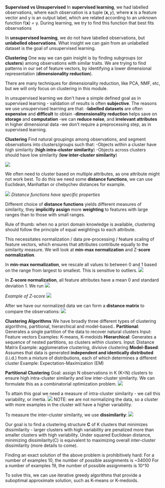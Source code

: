 **Supervised vs Unsupervised**
In **supervised learning**, we had labelled observations, where each observation is a tuple ($\textbf{x}, y$), where $\textbf{x}$ is a feature vector and y is an output label, which are related according to an unknown function f($\textbf{x}$) = y. During learning, we try to find this function that best fits observations

In **unsupervised learning**, we do not have labelled observations, but **unlabelled observations**. What insight we can gain from an unlabelled dataset is the goal of unsupervised learning. 

**Clustering**
One way we can gain insight is by finding subgroups (or **clusters**) among observations with similar traits. We are trying to find patterns in our set of feature vectors, by identifying a lower dimensional representation (**dimensionality reduction**).

There are many techniques for dimensionality reduction, like PCA, NMF, etc, but we will only focus on clustering in this module.

In unsupervised learning we don't have a simple defined goal as in supervised learning - validation of results is often **subjective**. The reasons we use unsupervised learning are that:
-**labelled datasets** are often **expensive** and **difficult** to obtain
-**dimensionality reduction** helps save on **storage** and **computation**
-we can **reduce noise**, and **irrelevant attributes** in higher dimensional data
-we don't require a preprocessing step, as in supervised learning.

**Clustering**
Find natural groupings among observations, and segment observations into clusters/groups such that:
	-Objects within a cluster have high similarity (**high intra-cluster similarity**)
	-Objects across clusters should have low similarity (**low inter-cluster similarity**)

![](Images/chrome_J0y2xXVQI7.jpg)

We often need to cluster based on multiple attributes, as one attribute might not work best. To do this we need some **distance functions**, we can use Euclidean, Manhattan or chebychev distances for example.

![](Images/chrome_dvN8H3XBYr.jpg)
*Distance functions have specific properties*

Different choice of **distance functions** yields different measures of similarity, they **implicitly assign** more **weighting** to features with large ranges than to those with small ranges. 

Rule of thumb: when no a priori domain knowledge is available, clustering should follow the principle of equal weightings to each attribute.

This necessitates normalization / data pre-processing / feature scaling of feature vectors, which ensures that attributes contribute equally to the similarity measure. We will look at **min-max normalization** and Z-**score normalization**. 

In **min-max normalization**, we rescale all values to between 0 and 1 based on the range from largest to smallest. This is sensitive to outliers.
![](Images/chrome_Fkh2SNYayg.jpg)

In **Z-score normalization**, all feature attributes have a mean 0 and standard deviation 1. We run
![](Images/chrome_SDVRVaRn2m.jpg)

*Example of Z-score*
![](Images/Pasted%20image%2020230427015621.png)

After we have our normalized data we can form a **distance matrix** to compare the observations:
![](Images/Pasted%20image%2020230427021423.png)

**Clustering Algorithms**
We have broadly three different types of clustering algorithms, partitional, hierarchical and model-based..
**Partitional**: Generates a single partition of the data to recover natural clusters 
Input: Feature vectors
Examples: K-means, K-medoids
**Hierarchical**: Generates a sequence of nested partitions, so clusters within clusters.
Input: Distance Matrix
Example: agglomerative clustering, divisive clustering
**Model-Based**: Assumes that data is generated **independent and identically distributed** (i.i.d.) from a mixture of distributions, each of which determines a different cluster
Example: Expectation-Maximization (EM)

**Partitional Clustering**
Goal: assign N observations in K (K<N) clusters to ensure high intra-cluster similarity and low inter-cluster similarity. We can formulate this as a combinatorial optimization problem.
![](Images/chrome_qOqAEMWz9u.jpg)

To attain this goal we need a measure of intra-cluster similarity - we call this variability, or inertia.
![](Images/Pasted%20image%2020230427023856.png)
NOTE: we are not normalizing the data, so a cluster with more examples in the cluster will have a higher variability.

To measure the inter-cluster similarity, we use **dissimilarity**:
![](Images/chrome_9qvOKOjT64.jpg)

Our goal is to find a clustering structure $\textbf{C}$ of K clusters that minimizes dissimilarity - larger clusters with high variability are penalized more than smaller clusters with high variability. Under squared Euclidean distance, minimizing dissimilarity(C) is equivalent to maximizing overall inter-cluster dissimilarity (more details to come).

Finding an exact solution of the above problem is prohibitively hard:
For a number of examples 10, the number of possible assignments is ~34000
For a number of examples 19, the number of possible assignments is 10^10

To solve this, we can use iterative greedy algorithms that provide a suboptimal approximate solution, such as K-means or K-medoids.